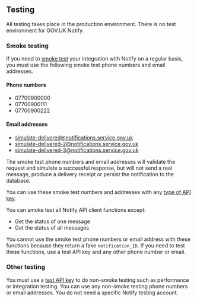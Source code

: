 ## Testing

All testing takes place in the production environment. There is no test environment for GOV.UK Notify.

### Smoke testing

If you need to [smoke test](https://www.gov.uk/service-manual/technology/deploying-software-regularly#using-smoke-tests-after-you-deploy) your integration with Notify on a regular basis, you  must use the following smoke test phone numbers and email addresses.

#### Phone numbers

- 07700900000
- 07700900111
- 07700900222

#### Email addresses

- simulate-delivered@notifications.service.gov.uk
- simulate-delivered-2@notifications.service.gov.uk
- simulate-delivered-3@notifications.service.gov.uk

The smoke test phone numbers and email addresses will validate the request and simulate a successful response, but will not send a real message, produce a delivery receipt or persist the notification to the database.

You can use these smoke test numbers and addresses with any [type of API key](#api-keys).

You can smoke test all Notify API client functions except:

- Get the status of one message
- Get the status of all messages

You cannot use the smoke test phone numbers or email address with these functions because they return a fake `notification_ID`. If you need to test these functions, use a test API key and any other phone number or email.

### Other testing

You must use a [test API key](#test) to do non-smoke testing such as performance or integration testing. You can use any non-smoke testing phone numbers or email addresses. You do not need a specific Notify testing account.
